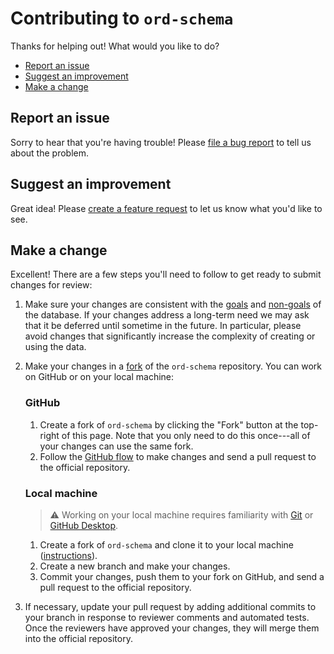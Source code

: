# Contributing to `ord-schema`

Thanks for helping out! What would you like to do?

* [Report an issue](#report-an-issue)
* [Suggest an improvement](#suggest-an-improvement)
* [Make a change](#make-a-change)

## Report an issue

Sorry to hear that you're having trouble! Please [file a bug report](https://github.com/Open-Reaction-Database/ord-schema/issues/new?assignees=&labels=bug&template=bug_report.md&title=) to tell us about the problem.

## Suggest an improvement

Great idea! Please [create a feature request](https://github.com/Open-Reaction-Database/ord-schema/issues/new?assignees=&labels=enhancement&template=feature_request.md&title=) to let us know what you'd like to see.

## Make a change

Excellent! There are a few steps you'll need to follow to get ready to submit changes for review:

1. Make sure your changes are consistent with the [goals](https://ord-schema.readthedocs.io/en/latest/overview.html#goals)
   and [non-goals](https://ord-schema.readthedocs.io/en/latest/overview.html#non-goals) of the database. If your changes
   address a long-term need we may ask that it be deferred until sometime in the future. In particular, please avoid
   changes that significantly increase the complexity of creating or using the data.
1. Make your changes in a [fork](https://help.github.com/en/github/collaborating-with-issues-and-pull-requests/about-forks)
   of the `ord-schema` repository. You can work on GitHub or on your local machine:
   
   ### GitHub
   
   1. Create a fork of `ord-schema` by clicking the "Fork" button at the top-right of this page. 
      Note that you only need to do this once---all of your changes can use the same fork.
   1. Follow the [GitHub flow](https://help.github.com/en/github/collaborating-with-issues-and-pull-requests/github-flow)
      to make changes and send a pull request to the official repository.
   
   ### Local machine
   
   > :warning: Working on your local machine requires familiarity with
   > [Git](https://git-scm.com/) or [GitHub Desktop](https://desktop.github.com/).

   1. Create a fork of `ord-schema` and clone it to your local machine 
      ([instructions](https://help.github.com/en/github/getting-started-with-github/fork-a-repo)).
   1. Create a new branch and make your changes.
   1. Commit your changes, push them to your fork on GitHub, and send a pull request to the
      official repository.
      
1. If necessary, update your pull request by adding additional commits to your branch in response to
   reviewer comments and automated tests. Once the reviewers have approved your changes, they will merge
   them into the official repository.
